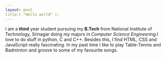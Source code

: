 ```yaml
---
layout: post
title:( "Hello world" );
---
```


I am a **third** year student pursuing my **B.Tech** from National Institute of Technology, Srinagar doing my majors in *Computer Science Engineering*.I love to do stuff in python, C and C++. Besides this, I find HTML, CSS and JavaScript really fascinating. In my past time I like to play Table-Tennis and Badminton and groove to some of my favourite songs.

